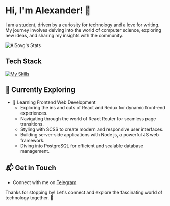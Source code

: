 # Hi, I'm Alexander! 👋

I am a student, driven by a curiosity for technology and a love for writing. My journey involves delving into the world of computer science, exploring new ideas, and sharing my insights with the community.

![AlSovg's Stats](https://github-readme-stats.vercel.app/api?username=AlSovg&theme=vue-dark&show_icons=true&hide_border=true&count_private=true)



## Tech Stack
[![My Skills](https://skillicons.dev/icons?i=cs,dotnet,js,html,css,sass,webpack,bootstrap,git,gitlab)](https://skillicons.dev)

## 🌱 Currently Exploring

- 🚀 Learning Frontend Web Development
  - Exploring the ins and outs of React and Redux for dynamic front-end experiences.
  - Navigating through the world of React Router for seamless page transitions.
  - Styling with SCSS to create modern and responsive user interfaces.
  - Building server-side applications with Node js, a powerful JS web framework.
  - Diving into PostgreSQL for efficient and scalable database management.


## 📬 Get in Touch

- Connect with me on [Telegram](https://t.me/Alexis345)

Thanks for stopping by! Let's connect and explore the fascinating world of technology together. 🚀



<!--

Here are some ideas to get you started:

- 🔭 I’m currently working on ...
- 🌱 I’m currently learning ...
- 👯 I’m looking to collaborate on ...
- 🤔 I’m looking for help with ...
- 💬 Ask me about ...
- 📫 How to reach me: ...
- 😄 Pronouns: ...
- ⚡ Fun fact: ...
-->
